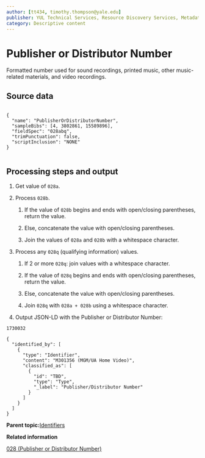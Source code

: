 ```yaml
---
author: [tt434, timothy.thompson@yale.edu]
publisher: YUL Technical Services, Resource Discovery Services, Metadata Services Unit
category: Descriptive content
---
```


# Publisher or Distributor Number

Formatted number used for sound recordings, printed music, other music-related materials, and video recordings.

## Source data

```

{
  "name": "PublisherOrDistributorNumber",
  "sampleBibs": [4, 3802861, 15589896],
  "fieldSpec": "028abq",
  "trimPunctuation": false,
  "scriptInclusion": "NONE"
}        		        		
        		
```

## Processing steps and output

1.  Get value of `028a`.

2.  Process `028b`.

    1.  If the value of `028b` begins and ends with open/closing parentheses, return the value.

    2.  Else, concatenate the value with open/closing parentheses.

    3.  Join the values of `028a` and `028b` with a whitespace character.

3.  Process any `028q` \(qualifying information\) values.

    1.  If 2 or more `028q`: join values with a whitespace character.

    2.  If the value of `028q` begins and ends with open/closing parentheses, return the value.

    3.  Else, concatenate the value with open/closing parentheses.

    4.  Join `028q` with `028a + 028b` using a whitespace character.

4.  Output JSON-LD with the Publisher or Distributor Number:


`1730032`

```
{
  "identified_by": [
    {
      "type": "Identifier",
      "content": "M301356 (MGM/UA Home Video)",
      "classified_as": [
        {
          "id": "TBD",
          "type": "Type",
          "_label": "Publisher/Distributor Number"
        }
      ]
    }
  ]
}
```

**Parent topic:**[Identifiers](../../concepts/identifiers.md)

**Related information**  


[028 \(Publisher or Distributor Number\)](../../tables/028_bib_table.md)


